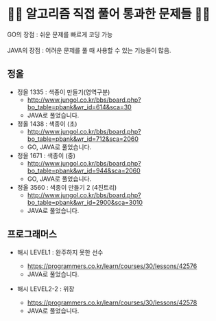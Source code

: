 <h1> 👨‍💻 알고리즘 직접 풀어 통과한 문제들 👨‍💻</h1>
GO의 장점 : 쉬운 문제를 빠르게 코딩 가능 <br>
<br>
JAVA의 장점 : 어려운 문제를 풀 때 사용할 수 있는 기능들이 많음.<br>

<h2> 정올</h2>

- 정올 1335 : 색종이 만들기(영역구분)
    - http://www.jungol.co.kr/bbs/board.php?bo_table=pbank&wr_id=614&sca=30
    - JAVA로 풀었습니다.
- 정올 1438 : 색종이 (초)
    - http://www.jungol.co.kr/bbs/board.php?bo_table=pbank&wr_id=712&sca=2060
    - GO, JAVA로 풀었습니다.
- 정올 1671 : 색종이 (중)
    - http://www.jungol.co.kr/bbs/board.php?bo_table=pbank&wr_id=944&sca=2060
    - GO, JAVA로 풀었습니다.
- 정올 3560 : 색종이 만들기 2 (4진트리)
    - http://www.jungol.co.kr/bbs/board.php?bo_table=pbank&wr_id=2900&sca=3010
    - JAVA로 풀었습니다.

<h2> 프로그래머스</h2>

- 해시 LEVEL1 : 완주하지 못한 선수
    - https://programmers.co.kr/learn/courses/30/lessons/42576
    - JAVA로 풀었습니다.

- 해시 LEVEL2-2 : 위장
    - https://programmers.co.kr/learn/courses/30/lessons/42578
    - JAVA로 풀었습니다.